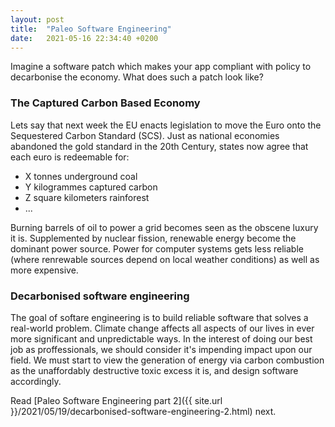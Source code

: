 ```yaml
---
layout: post
title:  "Paleo Software Engineering"
date:   2021-05-16 22:34:40 +0200
---
```


Imagine a software patch which makes your app compliant with policy to decarbonise the economy. What does such a patch look like?

### The Captured Carbon Based Economy

Lets say that next week the EU enacts legislation to move the Euro onto the Sequestered Carbon Standard (SCS).
Just as national economies abandoned the gold standard in the 20th Century, states now agree that each euro is redeemable for:
* X tonnes underground coal
* Y kilogrammes captured carbon
* Z square kilometers rainforest
* ...

Burning barrels of oil to power a grid becomes seen as the obscene luxury it is. 
Supplemented by nuclear fission, renewable energy become the dominant power source.
Power for computer systems gets less reliable (where renrewable sources depend on local weather conditions) as well as more expensive.

### Decarbonised software engineering

The goal of softare engineering is to build reliable software that solves a real-world problem.
Climate change affects all aspects of our lives in ever more significant and unpredictable ways.
In the interest of doing our best job as proffessionals, we should consider it's impending impact upon our field.
We must start to view the generation of energy via carbon combustion as the unaffordably destructive toxic excess it is, and design software accordingly. 

Read [Paleo Software Engineering part 2]({{ site.url }}/2021/05/19/decarbonised-software-engineering-2.html) next.
